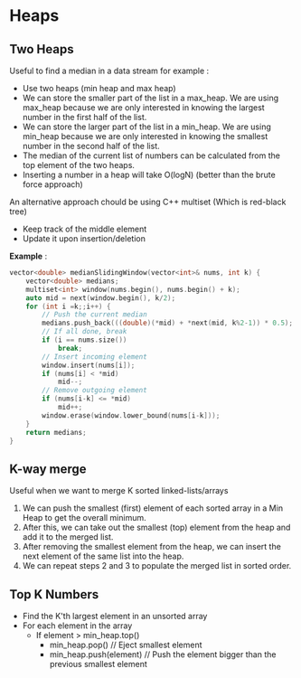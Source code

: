 # Heaps
## Two Heaps
Useful to find a median in a data stream for example :
- Use two heaps (min heap and max heap)
- We can store the smaller part of the list in a max_heap. We are using max_heap because we are only interested in knowing the largest number in the first half of the list.
- We can store the larger part of the list in a min_heap. We are using min_heap because we are only interested in knowing the smallest number in the second half of the list.
- The median of the current list of numbers can be calculated from the top element of the two heaps.
- Inserting a number in a heap will take O(logN) (better than the brute force approach)


An alternative approach chould be using C++ multiset (Which is red-black tree)
- Keep track of the middle element
- Update it upon insertion/deletion

**Example** :
```cpp
vector<double> medianSlidingWindow(vector<int>& nums, int k) {
    vector<double> medians;
    multiset<int> window(nums.begin(), nums.begin() + k);
    auto mid = next(window.begin(), k/2);
    for (int i =k;;i++) {
        // Push the current median
        medians.push_back(((double)(*mid) + *next(mid, k%2-1)) * 0.5); 
        // If all done, break
        if (i == nums.size())
            break;
        // Insert incoming element
        window.insert(nums[i]);
        if (nums[i] < *mid)
            mid--;
        // Remove outgoing element
        if (nums[i-k] <= *mid)
            mid++;
        window.erase(window.lower_bound(nums[i-k]));
    }
    return medians;
}
```

## K-way merge
Useful when we want to merge K sorted linked-lists/arrays
1. We can push the smallest (first) element of each sorted array in a Min Heap to get the overall minimum.
2. After this, we can take out the smallest (top) element from the heap and add it to the merged list.
3. After removing the smallest element from the heap, we can insert the next element of the same list into the heap.
4. We can repeat steps 2 and 3 to populate the merged list in sorted order.

## Top K Numbers
- Find the K'th largest element in an unsorted array
- For each element in the array
    - If element > min_heap.top()
        - min_heap.pop() // Eject smallest element
        - min_heap.push(element) // Push the element bigger than the previous smallest element